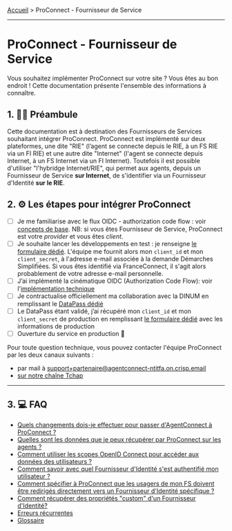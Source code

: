 [Accueil](README.md) > ProConnect - Fournisseur de Service

---

# ProConnect - Fournisseur de Service

Vous souhaitez implémenter ProConnect sur votre site ? Vous êtes au bon endroit ! Cette documentation présente l'ensemble des informations à connaître.

## 1. 👩‍🏫 Préambule

Cette documentation est à destination des Fournisseurs de Services souhaitant intégrer ProConnect. ProConnect est implémenté sur deux plateformes, une dite "RIE" (l’agent se connecte depuis le RIE, à un FS RIE via un FI RIE) et une autre dite "Internet" (l'agent se connecte depuis Internet, à un FS Internet via un FI Internet). Toutefois il est possible d'utiliser "l'hybridge Internet/RIE", qui permet aux agents, depuis un Fournisseur de Service **sur Internet**, de s'identifier via un Fournisseur d'Identité **sur le RIE**.

## 2. ⚙️ Les étapes pour intégrer ProConnect

- [ ] Je me familiarise avec le flux OIDC - authorization code flow : voir [concepts de base](resources/flux_oidc.md). NB: si vous êtes Fournisseur de Service, ProConnect est votre _provider_ et vous êtes _client_.
- [ ] Je souhaite lancer les développements en test : je renseigne [le formulaire dédié](https://www.demarches-simplifiees.fr/commencer/demande-creation-fs-fca). L'équipe me fournit alors mon `client_id` et mon `client_secret`, à l'adresse e-mail associée à la demande Démarches Simplifiées. Si vous êtes identifié via FranceConnect, il s'agit alors probablement de votre adresse e-mail personnelle.
- [ ] J’ai implémenté la cinématique OIDC (Authorization Code Flow): voir l'[implémentation technique](/doc_fs/implementation_technique.md)
- [ ] Je contractualise officiellement ma collaboration avec la DINUM en remplissant le [DataPass dédié](/doc_fs/datapass-fs.md)
- [ ] Le DataPass étant validé, j’ai récupéré mon `client_id` et mon `client_secret` de production en remplissant [le formulaire dédié](https://www.demarches-simplifiees.fr/commencer/demande-creation-fs-fca) avec les informations de production
- [ ] Ouverture du service en production 🚀

Pour toute question technique, vous pouvez contacter l'équipe ProConnect par les deux canaux suivants :

- par mail à support+partenaire@agentconnect-ntitfa.on.crisp.email
- [sur notre chaîne Tchap](https://www.tchap.gouv.fr/#/room/!kBghcRpyMNThkFQjdW:agent.dinum.tchap.gouv.fr)

---

## 3. 💻 FAQ

- [Quels changements dois-je effectuer pour passer d'AgentConnect à ProConnect ?](./doc_fs/changement-agentconnect-proconnect-fs.md)
- [Quelles sont les données que je peux récupérer par ProConnect sur les agents ?](doc_fs/donnees_fournies.md)
- [Comment utiliser les scopes OpenID Connect pour accéder aux données des utilisateurs ?](doc_fs/scope-claims.md)
- [Comment savoir avec quel Fournisseur d'Identité s'est authentifié mon utilisateur ?](doc_fs/connaitre-le-fi-utilise.md)
- [Comment spécifier à ProConnect que les usagers de mon FS doivent être redirigés directement vers un Fournisseur d'Identité spécifique ?](doc_fs/idp_hint_usage.md)
- [Comment récupérer des propriétés "custom" d'un Fournisseur d'Identité?](doc_fs/custom-scope.md)
- [Erreurs récurrentes](doc_fs/troubleshooting-fs.md)
- [Glossaire](resources/glossaire.md)
